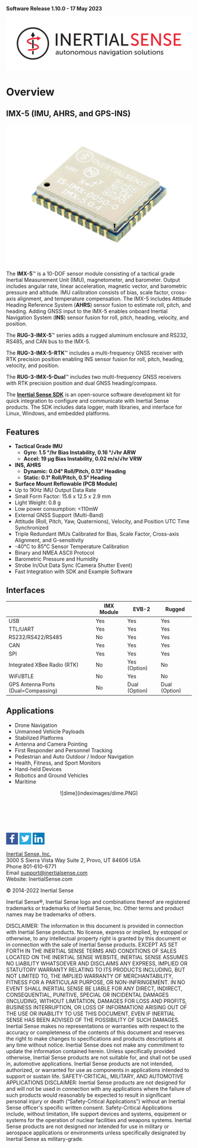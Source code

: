 **Software Release 1.10.0 - 17 May 2023**

<center>

<a href="https://inertialsense.com/">![Logo](user-manual/images/IS_LOGO_BLACK_F02.svg)</a>

</center>

# Overview

## IMX-5 (IMU, AHRS, and GPS-INS)
<center>

![](user-manual/images/IMX_5.0_800w.jpg)

</center>

The **IMX-5**™ is a 10-DOF sensor module consisting of a tactical grade Inertial Measurement Unit (IMU), magnetometer, and barometer. Output includes angular rate, linear acceleration, magnetic vector, and barometric pressure and altitude. IMU calibration consists of bias, scale factor, cross-axis alignment, and temperature compensation.  The IMX-5 includes Attitude Heading Reference System (**AHRS**) sensor fusion to estimate roll, pitch, and heading. Adding GNSS input to the IMX-5 enables onboard Inertial Navigation System (**INS**) sensor fusion for roll, pitch, heading, velocity, and position.

The **RUG-3-IMX-5**™ series adds a rugged aluminum enclosure and RS232, RS485, and CAN bus to the IMX-5.  

The **RUG-3-IMX-5-RTK**™ includes a multi-frequency GNSS receiver with RTK precision position enabling INS sensor fusion for roll, pitch, heading, velocity, and position. 

The **RUG-3-IMX-5-Dual**™ includes two multi-frequency GNSS receivers with RTK precision position and dual GNSS heading/compass.

The [**Inertial Sense SDK**](https://github.com/inertialsense/inertial-sense-sdk) is an open-source software development kit for quick integration to configure and communicate with Inertial Sense products. The SDK includes data logger, math libraries, and interface for Linux, Windows, and embedded platforms.

## Features
* **Tactical Grade IMU**
  - **Gyro: 1.5 °/hr Bias Instability, 0.16 °/√hr ARW**
  - **Accel: 19 µg Bias Instability, 0.02 m/s/√hr VRW**
* **INS, AHRS**
  - **Dynamic: 0.04° Roll/Pitch, 0.13° Heading**
  - **Static: 0.1° Roll/Pitch, 0.5° Heading**
* **Surface Mount Reflowable (PCB Module)**
* Up to 1KHz IMU Output Data Rate
* Small Form Factor: 15.6 x 12.5 x 2.9 mm
* Light Weight: 0.8 g
* Low power consumption: <110mW
* External GNSS Support (Multi-Band)
* Attitude (Roll, Pitch, Yaw, Quaternions), Velocity, and Position UTC Time Synchronized
* Triple Redundant IMUs Calibrated for Bias, Scale Factor, Cross-axis Alignment, and G-sensitivity
* -40°C to 85°C Sensor Temperature Calibration
* Binary and NMEA ASCII Protocol
* Barometric Pressure and Humidity
* Strobe In/Out Data Sync (Camera Shutter Event)
* Fast Integration with SDK and Example Software

## Interfaces

|                                     | IMX Module | EVB-2         | Rugged        |
| ----------------------------------- | ---------- | ------------- | ------------- |
| USB                                 | Yes        | Yes           | Yes           |
| TTL/UART                            | Yes        | Yes           | Yes           |
| RS232/RS422/RS485                   | No         | Yes           | Yes           |
| CAN                                 | Yes        | Yes           | Yes           |
| SPI                                 | Yes        | Yes           | Yes           |
| Integrated XBee Radio (RTK)         | No         | Yes (Option)  | No            |
| WiFi/BTLE                           | No         | Yes           | No            |
| GPS Antenna Ports (Dual=Compassing) | No         | Dual (Option) | Dual (Option) |

## Applications

* Drone Navigation
* Unmanned Vehicle Payloads
* Stabilized Platforms
* Antenna and Camera Pointing
* First Responder and Personnel Tracking
* Pedestrian and Auto Outdoor / Indoor Navigation
* Health, Fitness, and Sport Monitors
* Hand-held Devices
* Robotics and Ground Vehicles
* Maritime

<center>![dime](indeximages/dime.PNG)</center>
<br>
<br>
<br>
<br>
<br>

<a href="https://www.facebook.com/inertialsense">![facebook](indeximages/facebook.png)</a>
<a href="https://twitter.com/inertialsense">![twitter](indeximages/twitter.png)</a>
<a href="https://www.linkedin.com/company/inertial-sense">![linkedin](indeximages/linkedin.png)</a>

<a href="https://inertialsense.com/">Inertial Sense, Inc.</a>
<br>3000 S Sierra Vista Way Suite 2, Provo, UT 84606 USA<br>
Phone 801-610-6771<br>
Email support@inertialsense.com<br>
Website: InertialSense.com<br>

© 2014-2022 Inertial Sense

Inertial Sense®, Inertial Sense logo and combinations thereof are registered trademarks or trademarks of Inertial Sense, Inc. Other terms and product names may be trademarks of others.

DISCLAIMER: The information in this document is provided in connection with Inertial Sense products. No license, express or implied, by estoppel or otherwise, to any intellectual property right is granted by this document or in connection with the sale of Inertial Sense products. EXCEPT AS SET FORTH IN THE INERTIAL SENSE TERMS AND CONDITIONS OF SALES LOCATED ON THE INERTIAL SENSE WEBSITE, INERTIAL SENSE ASSUMES NO LIABILITY WHATSOEVER AND DISCLAIMS ANY EXPRESS, IMPLIED OR STATUTORY WARRANTY RELATING TO ITS PRODUCTS INCLUDING, BUT NOT LIMITED TO, THE IMPLIED WARRANTY OF MERCHANTABILITY, FITNESS FOR A PARTICULAR PURPOSE, OR NON-INFRINGEMENT. IN NO EVENT SHALL INERTIAL SENSE BE LIABLE FOR ANY DIRECT, INDIRECT, CONSEQUENTIAL, PUNITIVE, SPECIAL OR INCIDENTAL DAMAGES (INCLUDING, WITHOUT LIMITATION, DAMAGES FOR LOSS AND PROFITS, BUSINESS INTERRUPTION, OR LOSS OF INFORMATION) ARISING OUT OF THE USE OR INABILITY TO USE THIS DOCUMENT, EVEN IF INERTIAL SENSE HAS BEEN ADVISED OF THE POSSIBILITY OF SUCH DAMAGES. Inertial Sense makes no representations or warranties with respect to the accuracy or completeness of the contents of this document and reserves the right to make changes to specifications and products descriptions at any time without notice. Inertial Sense does not make any commitment to update the information contained herein. Unless specifically provided otherwise, Inertial Sense products are not suitable for, and shall not be used in, automotive applications. Inertial Sense products are not intended, authorized, or warranted for use as components in applications intended to support or sustain life. SAFETY-CRITICAL, MILITARY, AND AUTOMOTIVE APPLICATIONS DISCLAIMER: Inertial Sense products are not designed for and will not be used in connection with any applications where the failure of such products would reasonably be expected to result in significant personal injury or death (“Safety-Critical Applications”) without an Inertial Sense officer's specific written consent. Safety-Critical Applications include, without limitation, life support devices and systems, equipment or systems for the operation of nuclear facilities and weapons systems. Inertial Sense products are not designed nor intended for use in military or aerospace applications or environments unless specifically designated by Inertial Sense as military-grade.
